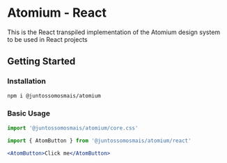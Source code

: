 # Atomium - React

This is the React transpiled implementation of the Atomium design system to be used in React projects

## Getting Started

### Installation

```bash
npm i @juntossomosmais/atomium
```

### Basic Usage

```jsx
import '@juntossomosmais/atomium/core.css'

import { AtomButton } from '@juntossomosmais/atomium/react'

<AtomButton>Click me</AtomButton>
```
